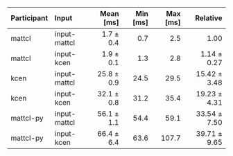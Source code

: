 | Participant | Input | Mean [ms] | Min [ms] | Max [ms] | Relative |
|:---|:---|---:|---:|---:|---:|
| mattcl | input-mattcl | 1.7 ± 0.4 | 0.7 | 2.5 | 1.00 |
| mattcl | input-kcen | 1.9 ± 0.1 | 1.3 | 2.8 | 1.14 ± 0.27 |
| kcen | input-mattcl | 25.8 ± 0.9 | 24.5 | 29.5 | 15.42 ± 3.48 |
| kcen | input-kcen | 32.1 ± 0.8 | 31.2 | 35.4 | 19.23 ± 4.31 |
| mattcl-py | input-mattcl | 56.1 ± 1.1 | 54.4 | 59.1 | 33.54 ± 7.50 |
| mattcl-py | input-kcen | 66.4 ± 6.4 | 63.6 | 107.7 | 39.71 ± 9.65 |
